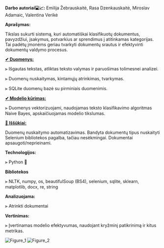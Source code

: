 **Darbo autoriai💻📈:** Emilija Žebrauskaitė, Rasa Dzenkauskaitė, Miroslav Adamaic, Valentina Verikė

****Aprašymas:****

Tikslas sukurti sistemą, kuri automatiškai klasifikuotų dokumentus, pavyzdžiui, įsakymus, potvarkius ar sprendimus į atitinkamas kategorijas. 
Tai padėtų įmonėms geriau tvarkyti dokumentų srautus ir efektyvinti dokumentų valdymo procesus.

**<a href=https://github.com/rasadzen/Automatic-classification-of-documents/blob/main/duomenu_nuskaitymas.py> ✔ Duomenys:</a>**


⫸  Išgautas tekstas, atliktas teksto valymas ir paruošimas tolimesnei analizei.

⫸  Duomenų nuskaitymas, kintamųjų atrinkimas, tvarkymas.

⫸  SQLite duomenų bazė su pirminiais duomenimis.


**<a href=https://github.com/rasadzen/Automatic-classification-of-documents/blob/main/model.ipynb> ✔ Modelio kūrimas:</a>**

⫸  Duomenys vektorizuojami, naudojamas teksto klasifikavimo algoritmas Naive Bayes, apskaičiuojamas modelio tikslumas.


**<a href=https://github.com/rasadzen/Automatic-classification-of-documents/blob/main/Scrape.py>📝 Iššūkiai:</a>**

Duomenų nuskaitymo automatizavimas. Bandyta dokumentų tipus nuskaityti Selenium bibliotekos pagalba, tačiau nesėkmingai. Dokumentai apsaugoti/neprieinami.

**Technologijos:**

⫸  Python 🐍

**Bibliotekos**


⫸  NLTK, numpy, os, beautifulSoup (BS4), selenium, sqlite, sklearn, matplotlib, docx, re, string 


**Analizuojama:** 

⫸  Atrinkti dokumentai


**Vertinimas:**

⫸  Įvertinamas modelio efektyvumas, naudojant kryžminį patikrinimą ir kitus metrikas. 

![Figure_1](https://github.com/rasadzen/Automatic-classification-of-documents/assets/123960017/adcb0c58-cb2b-4d26-920a-415c3be16343)
![Figure_2](https://github.com/rasadzen/Automatic-classification-of-documents/assets/123960017/b813a00b-e48f-4a6a-8aeb-f6789c344cff)


    
